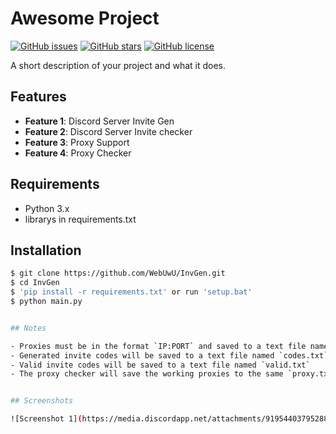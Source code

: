 # Awesome Project

[![GitHub issues](https://img.shields.io/github/issues/WebUwU/InvGen.svg)](https://github.com/WebUwU/InvGen/issues)
[![GitHub stars](https://img.shields.io/github/stars/WebUwU/InvGen.svg)](https://github.com/WebUwU/InvGen/stargazers)
[![GitHub license](https://img.shields.io/github/license/WebUwU/InvGen.svg)](https://github.com/WebUwU/InvGen/blob/master/LICENSE)

A short description of your project and what it does.

## Features

- **Feature 1**: Discord Server Invite Gen
- **Feature 2**: Discord Server Invite checker
- **Feature 3**: Proxy Support
- **Feature 4**: Proxy Checker

## Requirements

- Python 3.x
- librarys in requirements.txt
## Installation

```bash
$ git clone https://github.com/WebUwU/InvGen.git
$ cd InvGen
$ 'pip install -r requirements.txt' or run 'setup.bat'
$ python main.py


## Notes

- Proxies must be in the format `IP:PORT` and saved to a text file named `proxy.txt`
- Generated invite codes will be saved to a text file named `codes.txt`
- Valid invite codes will be saved to a text file named `valid.txt`
- The proxy checker will save the working proxies to the same `proxy.txt` file, overwriting any previous content.


## Screenshots

![Screenshot 1](https://media.discordapp.net/attachments/919544037952880681/1069201701455790100/image.png?width=962&height=334)
